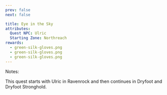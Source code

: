 ```yaml
---
prev: false
next: false

title: Eye in the Sky
attributes:
  Quest NPC: Ulric
  Starting Zone: Northreach
rewards:
  - green-silk-gloves.png
  - green-silk-gloves.png
  - green-silk-gloves.png
---
```


<MyQuestComponent
  :item="$frontmatter"
/>

Notes:

This quest starts with Ulric in Ravenrock and then continues in Dryfoot and Dryfoot Stronghold.
